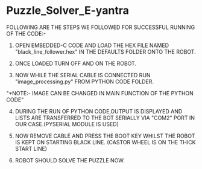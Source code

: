 # Puzzle_Solver_E-yantra

FOLLOWING ARE THE STEPS WE FOLLOWED FOR SUCCESSFUL RUNNING OF THE CODE:-


1. OPEN EMBEDDED-C CODE AND LOAD THE HEX FILE NAMED "black_line_follower.hex" IN THE DEFAULTS FOLDER 
  ONTO THE ROBOT.

2. ONCE LOADED TURN OFF AND ON THE ROBOT.

3. NOW WHILE THE SERIAL CABLE IS CONNECTED RUN "image_processing.py" FROM PYTHON CODE FOLDER.

"*NOTE:- IMAGE CAN BE CHANGED IN MAIN FUNCTION OF THE PYTHON CODE"

4. DURING THE RUN OF PYTHON CODE,OUTPUT IS DISPLAYED AND LISTS ARE TRANSFERRED TO THE BOT 
   SERIALLY  VIA "COM2" PORT IN OUR CASE.(PYSERIAL MODULE IS USED)

5. NOW REMOVE CABLE AND PRESS THE BOOT KEY WHILST THE ROBOT IS KEPT ON STARTING BLACK LINE.
     (CASTOR WHEEL IS ON THE THICK  START LINE)

6. ROBOT SHOULD SOLVE THE PUZZLE NOW.
